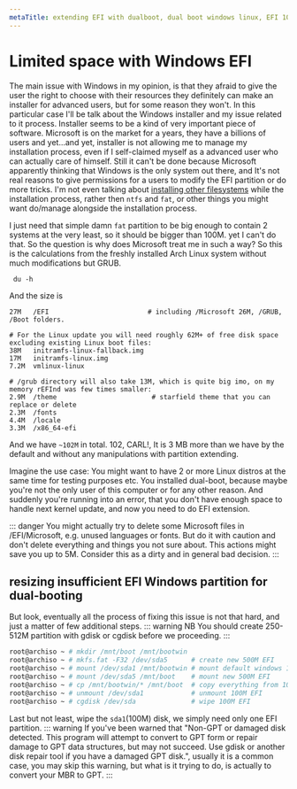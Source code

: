 ```yaml
---
metaTitle: extending EFI with dualboot, dual boot windows linux, EFI 100MB only issue, how to extend EFI partition, EFI resizing guide, step by step resizing, why do i hate microsoft installer.
---
```


# Limited space with Windows EFI
<a id="limited-windows-efi"></a>
The main issue with Windows in my opinion, is that they afraid to give the user the right to choose with their resources they definitely can make an installer for advanced users, but for some reason they won't.
In this particular case I'll be talk about the Windows installer and my issue related to it process.
Installer seems to be a kind of very important piece of software.
Microsoft is on the market for a years, they have a billions of users and yet...and yet, installer is not allowing me to manage my installation process, even if I self-claimed myself as a advanced user who can actually care of himself.
Still it can't be done because Microsoft apparently thinking that Windows is the only system out there, and It's not real reasons to give permissions for a users to modify the EFI partition or do more tricks. I'm not even talking about [installing other filesystems](/environment/file-system) while the installation process, rather then `ntfs` and `fat`, or other things you might want do/manage alongside the installation process.

I just need that simple damn `fat` partition to be big enough to contain 2 systems at the very least, so it should be bigger than 100M.
yet I can't do that. So the question is why does Microsoft treat me in such a way?
So this is the calculations from the freshly installed Arch Linux system without much modifications but GRUB.
```shell
 du -h
```
And the size is
```SIZE
27M   /EFI                         # including /Microsoft 26M, /GRUB, /Boot folders.

# For the Linux update you will need roughly 62M+ of free disk space excluding existing Linux boot files:
38M   initramfs-linux-fallback.img
17M   initramfs-linux.img
7.2M  vmlinux-linux

# /grub directory will also take 13M, which is quite big imo, on my memory rEFInd was few times smaller:
2.9M  /theme                        # starfield theme that you can replace or delete
2.3M  /fonts
4.4M  /locale
3.3M  /x86_64-efi
```
And we have `~102M` in total. 102, CARL!, It is 3 MB more than we have by the default and without any manipulations with partition extending.

Imagine the use case: You might want to have 2 or more Linux distros at the same time for testing purposes etc. You installed dual-boot, because maybe you're not the only user of this computer or for any other reason. And suddenly you're running into an error, that you don't have enough space to handle next kernel update, and now you need to do EFI extension.

::: danger
You might actually try to delete some Microsoft files in /EFI/Microsoft, e.g. unused languages or fonts. But do it with caution and don't delete everything and things you not sure about.
This actions might save you up to 5M.
Consider this as a dirty and in general bad decision.
:::

## resizing insufficient EFI Windows partition for dual-booting
<a id="dual-boot-efi-resizing"></a>
But look, eventually all the process of fixing this issue is not that hard, and just a matter of few additional steps.
::: warning NB
You should create 250-512M partition with gdisk or cgdisk before we proceeding.
:::
```sh
root@archiso ~ # mkdir /mnt/boot /mnt/bootwin
root@archiso ~ # mkfs.fat -F32 /dev/sda5      # create new 500M EFI
root@archiso ~ # mount /dev/sda1 /mnt/bootwin # mount default windows 100M EFI
root@archiso ~ # mount /dev/sda5 /mnt/boot    # mount new 500M EFI
root@archiso ~ # cp /mnt/bootwin/* /mnt/boot  # copy everything from 100M EFI to 500M EFI
root@archiso ~ # unmount /dev/sda1            # unmount 100M EFI
root@archiso ~ # cgdisk /dev/sda              # wipe 100M EFI
```
Last but not least, wipe the `sda1`(100M) disk, we simply need only one EFI partition.
::: warning
If you've been warned that "Non-GPT or damaged disk detected. This program will attempt to convert to GPT form or repair damage to GPT data structures, but may not succeed.
Use gdisk or another disk repair tool if you have a damaged GPT disk.", usually it is a common case, you may skip this warning, but what is it trying to do, is actually to convert your MBR to GPT.
:::
